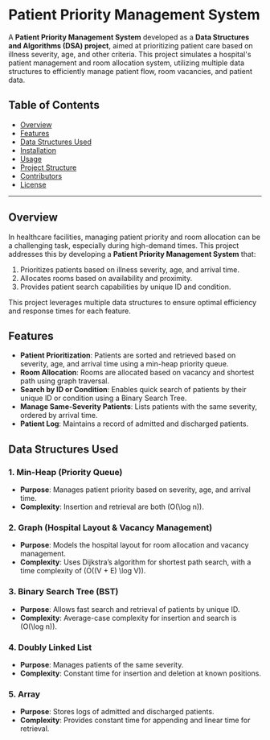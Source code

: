 # Patient Priority Management System

A **Patient Priority Management System** developed as a **Data Structures and Algorithms (DSA) project**, aimed at prioritizing patient care based on illness severity, age, and other criteria. This project simulates a hospital's patient management and room allocation system, utilizing multiple data structures to efficiently manage patient flow, room vacancies, and patient data.

## Table of Contents

- [Overview](#overview)
- [Features](#features)
- [Data Structures Used](#data-structures-used)
- [Installation](#installation)
- [Usage](#usage)
- [Project Structure](#project-structure)
- [Contributors](#contributors)
- [License](#license)

---

## Overview

In healthcare facilities, managing patient priority and room allocation can be a challenging task, especially during high-demand times. This project addresses this by developing a **Patient Priority Management System** that:
1. Prioritizes patients based on illness severity, age, and arrival time.
2. Allocates rooms based on availability and proximity.
3. Provides patient search capabilities by unique ID and condition.

This project leverages multiple data structures to ensure optimal efficiency and response times for each feature.

## Features

- **Patient Prioritization**: Patients are sorted and retrieved based on severity, age, and arrival time using a min-heap priority queue.
- **Room Allocation**: Rooms are allocated based on vacancy and shortest path using graph traversal.
- **Search by ID or Condition**: Enables quick search of patients by their unique ID or condition using a Binary Search Tree.
- **Manage Same-Severity Patients**: Lists patients with the same severity, ordered by arrival time.
- **Patient Log**: Maintains a record of admitted and discharged patients.

## Data Structures Used

### 1. Min-Heap (Priority Queue)
   - **Purpose**: Manages patient priority based on severity, age, and arrival time.
   - **Complexity**: Insertion and retrieval are both \(O(\log n)\).

### 2. Graph (Hospital Layout & Vacancy Management)
   - **Purpose**: Models the hospital layout for room allocation and vacancy management.
   - **Complexity**: Uses Dijkstra’s algorithm for shortest path search, with a time complexity of \(O((V + E) \log V)\).

### 3. Binary Search Tree (BST)
   - **Purpose**: Allows fast search and retrieval of patients by unique ID.
   - **Complexity**: Average-case complexity for insertion and search is \(O(\log n)\).

### 4. Doubly Linked List
   - **Purpose**: Manages patients of the same severity.
   - **Complexity**: Constant time for insertion and deletion at known positions.

### 5. Array
   - **Purpose**: Stores logs of admitted and discharged patients.
   - **Complexity**: Provides constant time for appending and linear time for retrieval.

